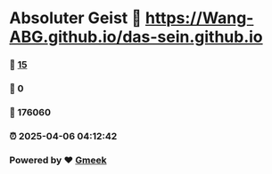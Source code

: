 # Absoluter Geist :link: https://Wang-ABG.github.io/das-sein.github.io 
### :page_facing_up: [15](https://Wang-ABG.github.io/das-sein.github.io/tag.html) 
### :speech_balloon: 0 
### :hibiscus: 176060 
### :alarm_clock: 2025-04-06 04:12:42 
### Powered by :heart: [Gmeek](https://github.com/Meekdai/Gmeek)
